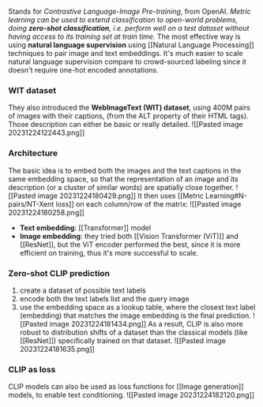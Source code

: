Stands for _Contrastive Language-Image Pre-training_, from OpenAI.
_Metric learning can be used to extend classification to open-world problems, doing **zero-shot classification**, i.e. perform well on a test dataset without having access to its training set at train time._
The most effective way is using **natural language supervision** using [[Natural Language Processing]] techniques to pair image and text embeddings.
It's much easier to scale natural language supervision compare to crowd-sourced labeling since it doesn't require one-hot encoded annotations.

### WIT dataset 
They also introduced the **WebImageText (WIT) dataset**, using 400M pairs of images with their captions, (from the ALT property of their HTML tags).
Those description can either be basic or really detailed.
![[Pasted image 20231224122443.png]]
### Architecture
The basic idea is to embed both the images and the text captions in the same embedding space, so that the representation of an image and its description (or a cluster of similar words) are spatially close together.
![[Pasted image 20231224180429.png]]
It then uses [[Metric Learning#N-pairs/NT-Xent loss]] on each column/row of the matrix:
![[Pasted image 20231224180258.png]]
- **Text embedding**: [[Transformer]] model
- **Image embedding**: they tried both [[Vision Transformer (ViT)]] and [[ResNet]], but the ViT encoder performed the best, since it is more efficient on training, thus it's more successful to scale.
### Zero-shot CLIP prediction
1)  create a dataset of possible text labels 
2) encode both the text labels list and the query image
3) use the embedding space as a lookup table, where the closest text label (embedding) that matches the image embedding is the final prediction. 
![[Pasted image 20231224181434.png]]
As a result, CLIP is also more robust to distribution shifts of a dataset than the classical models (like [[ResNet]]) specifically trained on that dataset.
![[Pasted image 20231224181635.png]]
### CLIP as loss
CLIP models can also be used as loss functions for [[Image generation]] models, to enable text conditioning.
![[Pasted image 20231224182120.png]]